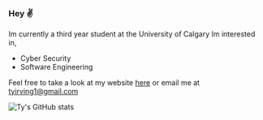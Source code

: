 ### Hey ✌️
Im currently a third year student at the University of Calgary
Im interested in,
- Cyber Security 
- Software Engineering

Feel free to take a look at my website [here](https://ty-irving.com) or email me at tyirving1@gmail.com

![Ty's GitHub stats](https://github-readme-stats.vercel.app/api?username=Ty-Irving&show_icons=true&count_private=true&theme=tokyonight)
